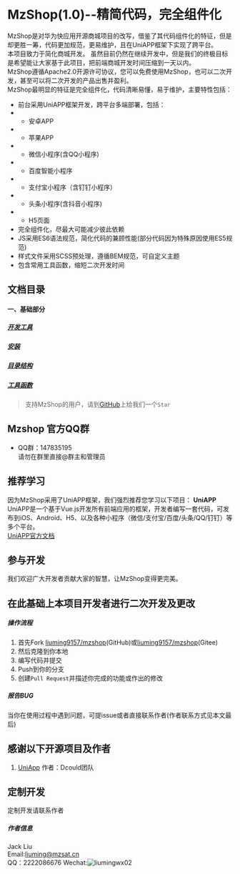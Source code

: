 MzShop(1.0)--精简代码，完全组件化
=========
MzShop是对华为快应用开源商城项目的改写，借鉴了其代码组件化的特征，但是却更胜一筹，代码更加规范，更易维护，且在UniAPP框架下实现了跨平台。   
本项目致力于简化商城开发。 虽然目前仍然在继续开发中，但是我们的终极目标是希望能让大家基于此项目，把前端商城开发时间压缩到一天以内。   
MzShop遵循Apache2.0开源许可协议，您可以免费使用MzShop，也可以二次开发，甚至可以将二次开发的产品出售并盈利。    
MzShop最明显的特征是完全组件化，代码清晰易懂，易于维护，主要特性包括：
+ 前台采用UniAPP框架开发，跨平台多端部署，包括：
+ + 安卓APP
+ + 苹果APP
+ + 微信小程序(含QQ小程序)
+ + 百度智能小程序
+ + 支付宝小程序（含钉钉小程序）
+ + 头条小程序(含抖音小程序)
+ + H5页面
+ 完全组件化，尽最大可能减少彼此依赖
+ JS采用ES6语法规范，简化代码的兼顾性能(部分代码因为特殊原因使用ES5规范)
+ 样式文件采用SCSS预处理，遵循BEM规范，可自定义主题
+ 包含常用工具函数，缩短二次开发时间
## 文档目录
#### 一、基础部分
##### [开发工具](/doc/ide.md)
##### [安装](/doc/installation.md)
##### [目录结构](/doc/directory.md)
##### [工具函数](/doc/tool.md)

>支持MzShop的用户，请到[GitHub](https://github.com/liuming9157/mzshop)上给我们一个` Star ` 
## Mzshop 官方QQ群
+ QQ群：147835195   
请勿在群里直接@群主和管理员   

## 推荐学习
因为MzShop采用了UniAPP框架，我们强烈推荐您学习以下项目：
**UniAPP**    
UniAPP是一个基于Vue.js开发所有前端应用的框架，开发者编写一套代码，可发布到iOS、Android、H5、以及各种小程序（微信/支付宝/百度/头条/QQ/钉钉）等多个平台。  
[UniAPP官方文档](https://uniapp.dcloud.io)


## 参与开发
我们欢迎广大开发者贡献大家的智慧，让MzShop变得更完美。 

## 在此基础上本项目开发者进行二次开发及更改

##### 操作流程
1. 首先Fork [liuming9157/mzshop](https://github.com/liuming9157/mzshop)(GitHub)或[liuming9157/mzshop](https://gitee.com/liuming9157/mzshop)(Gitee)
2. 然后克隆到你本地
3. 编写代码并提交
4. Push到你的分支
5. 创建`Pull Request`并描述你完成的功能或作出的修改
##### 报告BUG

当你在使用过程中遇到问题，可提issue或者直接联系作者(作者联系方式见本文最后)


## 感谢以下开源项目及作者
1. [UniApp](https://uniapp.dcloud.io) 作者：Dcould团队

## 定制开发
定制开发请联系作者
##### 作者信息
Jack Liu  
Email:liuming@mzsat.cn  
QQ：2222086676 
Wechat:![liumingwx02](http://cdn.mzyun.tech/wxqrcode.png)
